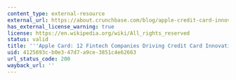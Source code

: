 ```yaml
---
content_type: external-resource
external_url: https://about.crunchbase.com/blog/apple-credit-card-innovation/
has_external_license_warning: true
license: https://en.wikipedia.org/wiki/All_rights_reserved
status: valid
title: '''Apple Card: 12 Fintech Companies Driving Credit Card Innovation'
uid: 4125693c-b0e3-47d7-a9ce-3851c4e62663
url_status_code: 200
wayback_url: ''
---
```

